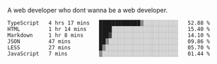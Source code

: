 A web developer who dont wanna be a web developer.

<!--START_SECTION:waka-->

```text
TypeScript   4 hrs 17 mins   █████████████▒░░░░░░░░░░░   52.88 %
HTML         1 hr 14 mins    ████░░░░░░░░░░░░░░░░░░░░░   15.40 %
Markdown     1 hr 8 mins     ███▓░░░░░░░░░░░░░░░░░░░░░   14.10 %
JSON         47 mins         ██▒░░░░░░░░░░░░░░░░░░░░░░   09.86 %
LESS         27 mins         █▒░░░░░░░░░░░░░░░░░░░░░░░   05.70 %
JavaScript   7 mins          ▒░░░░░░░░░░░░░░░░░░░░░░░░   01.44 %
```

<!--END_SECTION:waka-->
